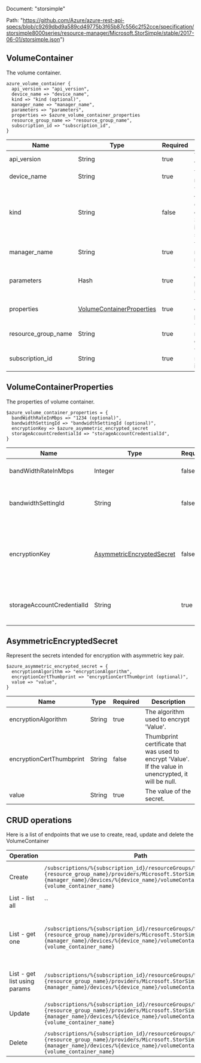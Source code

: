Document: "storsimple"


Path: "https://github.com/Azure/azure-rest-api-specs/blob/c9269dbd9a589cd49775b3f65b87c556c2f52cce/specification/storsimple8000series/resource-manager/Microsoft.StorSimple/stable/2017-06-01/storsimple.json")

## VolumeContainer

The volume container.

```puppet
azure_volume_container {
  api_version => "api_version",
  device_name => "device_name",
  kind => "kind (optional)",
  manager_name => "manager_name",
  parameters => "parameters",
  properties => $azure_volume_container_properties
  resource_group_name => "resource_group_name",
  subscription_id => "subscription_id",
}
```

| Name        | Type           | Required       | Description       |
| ------------- | ------------- | ------------- | ------------- |
|api_version | String | true | The api version |
|device_name | String | true | The device name |
|kind | String | false | The Kind of the object. Currently only Series8000 is supported |
|manager_name | String | true | The manager name |
|parameters | Hash | true | The volume container to be added or updated. |
|properties | [VolumeContainerProperties](#volumecontainerproperties) | true | The volume container properties. |
|resource_group_name | String | true | The resource group name |
|subscription_id | String | true | The subscription id |
        
## VolumeContainerProperties

The properties of volume container.

```puppet
$azure_volume_container_properties = {
  bandWidthRateInMbps => "1234 (optional)",
  bandwidthSettingId => "bandwidthSettingId (optional)",
  encryptionKey => $azure_asymmetric_encrypted_secret
  storageAccountCredentialId => "storageAccountCredentialId",
}
```

| Name        | Type           | Required       | Description       |
| ------------- | ------------- | ------------- | ------------- |
|bandWidthRateInMbps | Integer | false | The bandwidth-rate set on the volume container. |
|bandwidthSettingId | String | false | The ID of the bandwidth setting associated with the volume container. |
|encryptionKey | [AsymmetricEncryptedSecret](#asymmetricencryptedsecret) | false | The key used to encrypt data in the volume container. It is required when property 'EncryptionStatus' is 'Enabled'. |
|storageAccountCredentialId | String | true | The path ID of storage account associated with the volume container. |
        
## AsymmetricEncryptedSecret

Represent the secrets intended for encryption with asymmetric key pair.

```puppet
$azure_asymmetric_encrypted_secret = {
  encryptionAlgorithm => "encryptionAlgorithm",
  encryptionCertThumbprint => "encryptionCertThumbprint (optional)",
  value => "value",
}
```

| Name        | Type           | Required       | Description       |
| ------------- | ------------- | ------------- | ------------- |
|encryptionAlgorithm | String | true | The algorithm used to encrypt 'Value'. |
|encryptionCertThumbprint | String | false | Thumbprint certificate that was used to encrypt 'Value'. If the value in unencrypted, it will be null. |
|value | String | true | The value of the secret. |



## CRUD operations

Here is a list of endpoints that we use to create, read, update and delete the VolumeContainer

| Operation | Path | Verb | Description | OperationID |
| ------------- | ------------- | ------------- | ------------- | ------------- |
|Create|`/subscriptions/%{subscription_id}/resourceGroups/%{resource_group_name}/providers/Microsoft.StorSimple/managers/%{manager_name}/devices/%{device_name}/volumeContainers/%{volume_container_name}`|Put|Creates or updates the volume container.|VolumeContainers_CreateOrUpdate|
|List - list all|``||||
|List - get one|`/subscriptions/%{subscription_id}/resourceGroups/%{resource_group_name}/providers/Microsoft.StorSimple/managers/%{manager_name}/devices/%{device_name}/volumeContainers/%{volume_container_name}`|Get|Gets the properties of the specified volume container name.|VolumeContainers_Get|
|List - get list using params|`/subscriptions/%{subscription_id}/resourceGroups/%{resource_group_name}/providers/Microsoft.StorSimple/managers/%{manager_name}/devices/%{device_name}/volumeContainers`|Get|Gets all the volume containers in a device.|VolumeContainers_ListByDevice|
|Update|`/subscriptions/%{subscription_id}/resourceGroups/%{resource_group_name}/providers/Microsoft.StorSimple/managers/%{manager_name}/devices/%{device_name}/volumeContainers/%{volume_container_name}`|Put|Creates or updates the volume container.|VolumeContainers_CreateOrUpdate|
|Delete|`/subscriptions/%{subscription_id}/resourceGroups/%{resource_group_name}/providers/Microsoft.StorSimple/managers/%{manager_name}/devices/%{device_name}/volumeContainers/%{volume_container_name}`|Delete|Deletes the volume container.|VolumeContainers_Delete|
